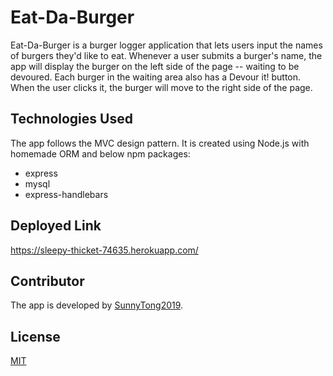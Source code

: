 # Eat-Da-Burger
Eat-Da-Burger is a burger logger application that lets users input the names of burgers they'd like to eat.
Whenever a user submits a burger's name, the app will display the burger on the left side of the page -- waiting to be devoured.
Each burger in the waiting area also has a Devour it! button. When the user clicks it, the burger will move to the right side of the page.


## Technologies Used 
The app follows the MVC design pattern.
It is created using Node.js with homemade ORM and below npm packages:
 * express
 * mysql
 * express-handlebars


## Deployed Link
https://sleepy-thicket-74635.herokuapp.com/


## Contributor
The app is developed by [SunnyTong2019](https://github.com/SunnyTong2019).


## License
[MIT](https://choosealicense.com/licenses/mit/)
